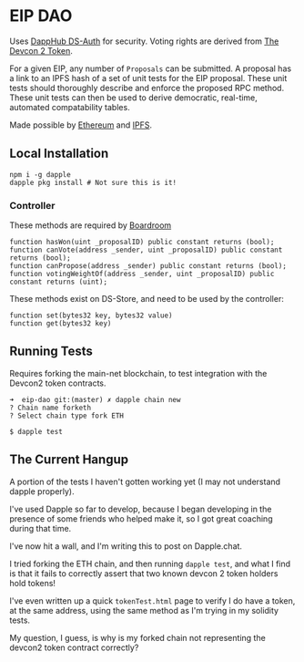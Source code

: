 # EIP DAO

Uses [DappHub DS-Auth](https://github.com/dapphub/ds-auth) for security.
Voting rights are derived from [The Devcon 2 Token](https://github.com/pipermerriam/devcon2-token).

For a given EIP, any number of `Proposals` can be submitted.
A proposal has a link to an IPFS hash of a set of unit tests for the EIP proposal.
These unit tests should thoroughly describe and enforce the proposed RPC method.
These unit tests can then be used to derive democratic, real-time, automated compatability tables.

Made possible by [Ethereum](https://ethereum.org/) and [IPFS](https://ipfs.io).

## Local Installation

```
npm i -g dapple
dapple pkg install # Not sure this is it!
```

### Controller

These methods are required by [Boardroom](https://github.com/boardroom-project/boardroom-contracts/blob/master/contracts/Rules.sol)

```
function hasWon(uint _proposalID) public constant returns (bool);
function canVote(address _sender, uint _proposalID) public constant returns (bool);
function canPropose(address _sender) public constant returns (bool);
function votingWeightOf(address _sender, uint _proposalID) public constant returns (uint);
```

These methods exist on DS-Store, and need to be used by the controller:

```
function set(bytes32 key, bytes32 value)
function get(bytes32 key)
```

## Running Tests

Requires forking the main-net blockchain, to test integration with the Devcon2 token contracts.

```
➜  eip-dao git:(master) ✗ dapple chain new
? Chain name forketh
? Select chain type fork ETH

$ dapple test
```

## The Current Hangup

A portion of the tests I haven't gotten working yet (I may not understand dapple properly).

I've used Dapple so far to develop, because I began developing in the presence of some friends who helped make it, so I got great coaching during that time.

I've now hit a wall, and I'm writing this to post on Dapple.chat.

I tried forking the ETH chain, and then running `dapple test`, and what I find is that it fails to correctly assert that two known devcon 2 token holders hold tokens!

I've even written up a quick `tokenTest.html` page to verify I do have a token, at the same address, using the same method as I'm trying in my solidity tests.

My question, I guess, is why is my forked chain not representing the devcon2 token contract correctly?

